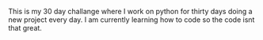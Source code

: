 This is my 30 day challange where I work on python for thirty days doing a new project every day. I am currently learning how to code so the code isnt that great.
